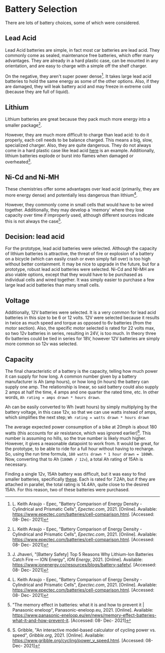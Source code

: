 # Battery Selection

There are lots of battery choices, some of which were considered.

## Lead Acid

Lead Acid batteries are simple, in fact most car batteries are lead acid. They commonly come as sealed, maintenance free batteries, which offer many advantages. They are already in a hard plastic case, can be mounted in any orientation, and are easy to charge with a simple off the shelf charger.

On the negative, they aren't super power dense[^1]. It takes large lead acid batteries to hold the same energy as some of the other options. Also, if they are damaged, they will leak battery acid and may freeze in extreme cold (because they are full of liquid).

## Lithium

Lithium batteries are great because they pack much more energy into a smaller package[^1].

However, they are much more difficult to charge than lead acid: to do it properly, each cell needs to be balance charged. This means a big, slow, specialized charger. Also, they are quite dangerous. They do not always come in a hard plastic case like lead acid [here](https://www.towerhobbies.com/product/11.1v-3200mah-3s-30c-lipo-battery-ec3/EFLB32003S30.html) is an example. Additionally, lithium batteries explode or burst into flames when damaged or overheated[^2].

## Ni-Cd and Ni-MH

These chemistries offer some advantages over lead acid (primarily, they are more energy dense) and potentially less dangerous than lithium[^1].

However, they commonly come in small cells that would have to be wired together. Additionally, they may develop a 'memory' where they lose capacity over time if improperly used, although different sources indicate this is not always the case[^3].

## Decision: lead acid

For the prototype, lead acid batteries were selected. Although the capacity of lithium batteries is attractive, the threat of fire or explosion of a battery on a bicycle (which can easily crash or even simply fall over) is too high without better containment. It may be nice to upgrade in the future, but for a prototype, robust lead acid batteries were selected. Ni-Cd and NI-MH are also viable options, except that they would have to be purchased as individual cells and wired together. It was simply easier to purchase a few large lead acid batteries than many small cells.

## Voltage

Additionally, 12V batteries were selected. It is a very common for lead acid batteries in this size to be 6 or 12 volts. 12V were selected because it results in twice as much speed and torque as opposed to 6v batteries (from the motor section). Also, the specific motor selected is rated for 22 volts max, so two 12v batteries in series, resulting in 24V, is too much. In theory three 6v batteries could be tied in series for 18V, however 12V batteries are simply more common so 12v was selected.

## Capacity

The final characteristic of a battery is the capacity, telling how much power it can supply for how long. A common number given by a battery manufacturer is Ah (amp hours), or how long (in hours) the battery can supply one amp. The relationship is linear, so said battery could also supply 2 amps at half the time, 4 amps and one quarter the rated time, etc. In other words, `Ah rating = amps drawn * hours drawn`.

Ah can be easily converted to Wh (watt hours) by simply multiplying by the battery voltage, in this case 12v, so that we can use watts instead of amps, which simplifies the next step; `Wh rating = watts drawn * hours drawn`

The average expected power consumption of a bike at 20mph is about 180 watts (this accounts for air resistance, which was ignored earlier)[^4]. This number is assuming no hills, so the true number is likely much higher. However, it gives a reasonable datapoint to work from. It would be great, for the prototype, to be able to ride for a full hour without having to recharge. So, using the run time formula, `180 watts drawn * 1 hour drawn = 180Wh`. Now, converting that to Ah (`180Wh / 12v`), a total Ah rating of 15Ah is necessary.

Finding a single 12v, 15Ah battery was difficult, but it was easy to find smaller batteries, specifically [these](https://www.amazon.com/dp/B00K8V30D0?psc=1&ref=ppx_yo2_dt_b_product_details). Each is rated for 7.2Ah, but if they are attached in parallel, the total rating is 14.4Ah, quite close to the desired 15Ah. For this reason, two of these batteries were purchased.

[^1]: L. Keith Araujo - Epec, "Battery Comparison of Energy Density - Cylindrical and Prismatic Cells", _Epectec.com_, 2021. [Online]. Available: https://www.epectec.com/batteries/cell-comparison.html. [Accessed: 08- Dec- 2021]
[^2]: J. Jhaveri, "[Battery Safety] Top 5 Reasons Why Lithium-Ion Batteries Catch Fire — ION Energy", _ION Energy_, 2021. [Online]. Available: https://www.ionenergy.co/resources/blogs/battery-safety/. [Accessed: 08- Dec- 2021]
[^3]: "The memory effect in batteries: what it is and how to prevent it | Panasonic eneloop", Panasonic-eneloop.eu, 2021. [Online]. Available: https://www.panasonic-eneloop.eu/en/news/memory-effect-batteries-what-it-and-how-prevent-it. [Accessed: 08- Dec- 2021]
[^4]: S. Gribble, "An interactive model-based calculator of cycling power vs. speed", _Gribble.org_, 2021. [Online]. Available: https://www.gribble.org/cycling/power_v_speed.html. [Accessed: 08- Dec- 2021]
